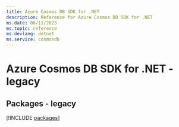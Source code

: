 ```yaml
---
title: Azure Cosmos DB SDK for .NET
description: Reference for Azure Cosmos DB SDK for .NET
ms.date: 06/11/2025
ms.topic: reference
ms.devlang: dotnet
ms.service: cosmosdb
---
```

# Azure Cosmos DB SDK for .NET - legacy
## Packages - legacy
[!INCLUDE [packages](cosmos-db-index.md)]